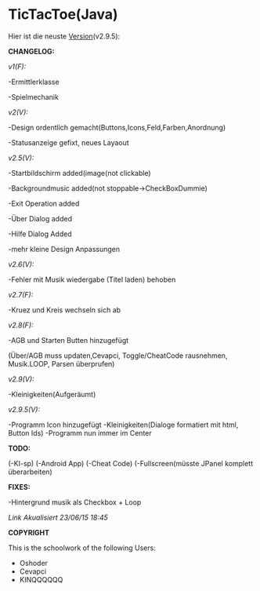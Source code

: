 # TicTacToe(Java)

Hier ist die neuste [Version](https://drive.google.com/open?id=0B2GSUNXSneswfl91SEt0bVF1LUczRXZxZ3FfS0VwQ1J6WW42YjZRaUw4LU9GOWRmeEkwRWc&authuser=0)(v2.9.5):


**CHANGELOG:**

*v1(F):*

-Ermittlerklasse

-Spielmechanik



*v2(V):*

-Design ordentlich gemacht(Buttons,Icons,Feld,Farben,Anordnung) 

-Statusanzeige gefixt, neues Layaout 




*v2.5(V):*

-Startbildschirm added(image(not clickable)

-Backgroundmusic added(not stoppable->CheckBoxDummie)

-Exit Operation added

-Über Dialog added

-Hilfe Dialog Added

-mehr kleine Design Anpassungen


*v2.6(V):*

-Fehler mit Musik wiedergabe (Titel laden) behoben

*v2.7(F):*

-Kruez und Kreis wechseln sich ab

*v2.8(F):*

-AGB und Starten Butten hinzugefügt

(Über/AGB muss updaten,Cevapci, Toggle/CheatCode rausnehmen, Musik.LOOP, Parsen überprufen)

*v2.9(V):*

-Kleinigkeiten(Aufgeräumt)

*v2.9.5(V):*

-Programm Icon hinzugefügt
-Kleinigkeiten(Dialoge formatiert mit html, Button Ids)
-Programm nun immer im Center



**TODO:**


(-KI-sp)
(-Android App)
(-Cheat Code)
(-Fullscreen(müsste JPanel komplett überarbeiten)


**FIXES:**

-Hintergrund musik als Checkbox + Loop


*Link Akualisiert 23/06/15 18:45*


**COPYRIGHT**

This is the schoolwork of the following Users:

- Oshoder
- Cevapci
- KINQQQQQQ

